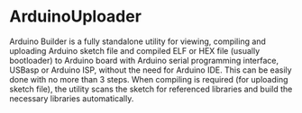 ArduinoUploader
===============

Arduino Builder is a fully standalone utility for viewing, compiling and uploading Arduino sketch file and compiled ELF or HEX file (usually bootloader) to Arduino board with Arduino serial programming interface, USBasp or Arduino ISP, without the need for Arduino IDE. This can be easily done with no more than 3 steps. When compiling is required (for uploading sketch file), the utility scans the sketch for referenced libraries and build the necessary libraries automatically.
